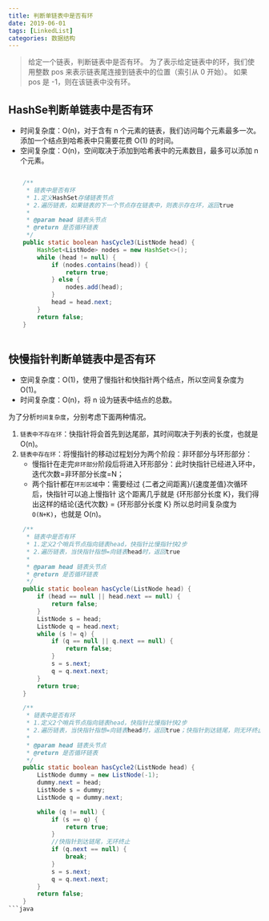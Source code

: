 ```yaml
---
title: 判断单链表中是否有环
date: 2019-06-01
tags: [LinkedList]
categories: 数据结构
---
```

>  给定一个链表，判断链表中是否有环。
> 为了表示给定链表中的环，我们使用整数 pos 来表示链表尾连接到链表中的位置（索引从 0 开始）。 如果 pos 是 -1，则在该链表中没有环。
<!--more-->

## HashSe判断单链表中是否有环
* 时间复杂度：O(n)，对于含有 n 个元素的链表，我们访问每个元素最多一次。添加一个结点到哈希表中只需要花费 O(1) 的时间。
* 空间复杂度：O(n)，空间取决于添加到哈希表中的元素数目，最多可以添加 n 个元素。

```java

    /**
     * 链表中是否有环
     * 1.定义HashSet存储链表节点
     * 2.遍历链表，如果链表的下一个节点存在链表中，则表示存在环，返回true
     *
     * @param head 链表头节点
     * @return 是否循环链表
     */
    public static boolean hasCycle3(ListNode head) {
        HashSet<ListNode> nodes = new HashSet<>();
        while (head != null) {
            if (nodes.contains(head)) {
                return true;
            } else {
                nodes.add(head);
            }
            head = head.next;
        }
        return false;
    }
 
```
## 快慢指针判断单链表中是否有环
* 空间复杂度：O(1)，使用了慢指针和快指针两个结点，所以空间复杂度为 O(1)。
* 时间复杂度：O(n)，将 n 设为链表中结点的总数。

为了分析`时间复杂度`，分别考虑下面两种情况。
1. `链表中不存在环`：快指针将会首先到达尾部，其时间取决于列表的长度，也就是 O(n)。
2. `链表中存在环`：将慢指针的移动过程划分为两个阶段：非环部分与环形部分：
     * 慢指针在走完`非环部分`阶段后将进入环形部分：此时快指针已经进入环中，迭代次数=非环部分长度=N；
     * 两个指针都在`环形区域`中：需要经过 {二者之间距离}/{速度差值}次循环后，快指针可以追上慢指针
这个距离几乎就是 {环形部分长度 K}，我们得出这样的结论{迭代次数} = {环形部分长度 K}
所以总时间复杂度为 `O(N+K)`，也就是 O(n)。

```java
    /**
     * 链表中是否有环
     * 1.定义2个哨兵节点指向链表head，快指针比慢指针快2步
     * 2.遍历链表，当快指针指想=向链表head时，返回true
     *
     * @param head 链表头节点
     * @return 是否循环链表
     */
    public static boolean hasCycle(ListNode head) {
        if (head == null || head.next == null) {
            return false;
        }
        ListNode s = head;
        ListNode q = head.next;
        while (s != q) {
            if (q == null || q.next == null) {
                return false;
            }
            s = s.next;
            q = q.next.next;
        }
        return true;
    }

    /**
     * 链表中是否有环
     * 1.定义2个哨兵节点指向链表head，快指针比慢指针快2步
     * 2.遍历链表，当快指针指想=向链表head时，返回true；快指针到达链尾，则无环终止
     *
     * @param head 链表头节点
     * @return 是否循环链表
     */
    public static boolean hasCycle2(ListNode head) {
        ListNode dummy = new ListNode(-1);
        dummy.next = head;
        ListNode s = dummy;
        ListNode q = dummy.next;

        while (q != null) {
            if (s == q) {
                return true;
            }
            //快指针到达链尾，无环终止
            if (q.next == null) {
                break;
            }
            s = s.next;
            q = q.next.next;
        }
        return false;
    }
```java 